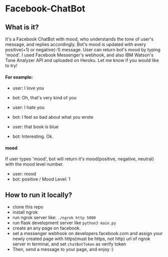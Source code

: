 # Facebook-ChatBot
## What is it?
It's a Facebook ChatBot with mood, who understands the tone of user's message, and replies accordingly.
Bot's mood is updated with every positive(+1) or negative(-1) message. User can return bot's mood by typing 'mood'. 
I used Facebook Messenger's webhook, and also IBM Watson's Tone Analyzer API and uploaded on Heroku. Let me know if you would like to try!


#### For example:
* user: I love you
* bot: Oh, that's very kind of you

* user: I hate you
* bot: I feel so bad about what you wrote

* user: that book is blue
* bot: Interesting. Ok.

#### mood
If user types 'mood', bot will return it's mood(positive, negative, neutral) with the mood level number.
* user: mood
* bot: positive / Mood Level: 1

## How to run it locally?
* clone this repo
* install ngrok
* run ngrok server like: ```./ngrok http 5000```
* run flask development server like ```python3 main.py```
* create an any page on facebook.
* set a messenger webhook on developers.facebook.com and assign your newly created page with https(must be https, not http) url of ngrok server in terminal, and set ```chatBotToken``` as verify token
* Then, send a message to your page, and enjoy :)
